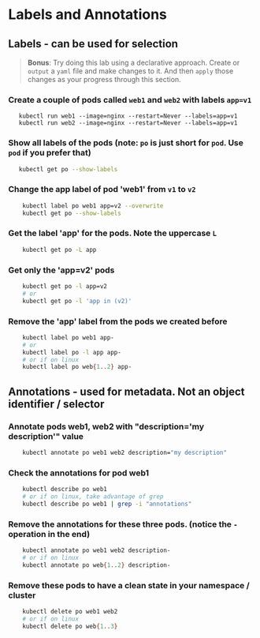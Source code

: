 # Labels and Annotations

## Labels - can be used for selection

> **Bonus**: Try doing this lab using a declarative approach. Create or `output` a `yaml` file and make changes to it. And then `apply` those changes as your progress through this section. 

### Create a couple of pods called `web1` and `web2` with labels `app=v1`
```
   kubectl run web1 --image=nginx --restart=Never --labels=app=v1   
   kubectl run web2 --image=nginx --restart=Never --labels=app=v1  
```

### Show all labels of the pods (note: `po` is just short for `pod`. Use `pod` if you prefer that)
```bash
   kubectl get po --show-labels
```

### Change the app label of pod 'web1' from `v1` to `v2`
```bash
    kubectl label po web1 app=v2 --overwrite
    kubectl get po --show-labels
```

### Get the label 'app' for the pods. Note the uppercase `L`
```bash
    kubectl get po -L app
```

### Get only the 'app=v2' pods

```bash
    kubectl get po -l app=v2
    # or
    kubectl get po -l 'app in (v2)'
```

### Remove the 'app' label from the pods we created before

```bash
    kubectl label po web1 app-
    # or
    kubectl label po -l app app-
    # or if on linux 
    kubectl label po web{1..2} app-
```

## Annotations - used for metadata. Not an object identifier / selector

### Annotate pods web1, web2 with "description='my description'" value

```bash
    kubectl annotate po web1 web2 description="my description"
```

### Check the annotations for pod web1

```bash
    kubectl describe po web1 
    # or if on linux, take advantage of grep
    kubectl describe po web1 | grep -i "annotations"
```

### Remove the annotations for these three pods. (notice the `-` operation in the end)

```bash
    kubectl annotate po web1 web2 description-
    # or if on linux
    kubectl annotate po web{1..2} description-
```

### Remove these pods to have a clean state in your namespace / cluster

```bash
    kubectl delete po web1 web2 
    # or if on linux
    kubectl delete po web{1..3}
```
